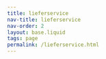 ```yaml
---
title: lieferservice
nav-title: lieferservice
nav-order: 2
layout: base.liquid
tags: page
permalink: /lieferservice.html
---
```

